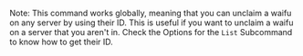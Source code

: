 Note: This command works globally, meaning that you can unclaim a waifu on any server by using their ID. This is useful if you want to unclaim a waifu on a server that you aren't in. Check the Options for the `List` Subcommand to know how to get their ID.
